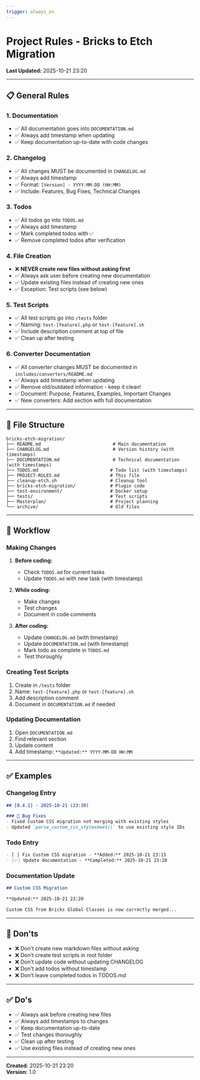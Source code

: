 ```yaml
---
trigger: always_on
---
```


# Project Rules - Bricks to Etch Migration

**Last Updated:** 2025-10-21 23:20

---

## 📋 General Rules

### 1. Documentation
- ✅ All documentation goes into `DOCUMENTATION.md`
- ✅ Always add timestamp when updating
- ✅ Keep documentation up-to-date with code changes

### 2. Changelog
- ✅ All changes MUST be documented in `CHANGELOG.md`
- ✅ Always add timestamp
- ✅ Format: `[Version] - YYYY-MM-DD (HH:MM)`
- ✅ Include: Features, Bug Fixes, Technical Changes

### 3. Todos
- ✅ All todos go into `TODOS.md`
- ✅ Always add timestamp
- ✅ Mark completed todos with ✅
- ✅ Remove completed todos after verification

### 4. File Creation
- ❌ **NEVER create new files without asking first**
- ✅ Always ask user before creating new documentation
- ✅ Update existing files instead of creating new ones
- ✅ Exception: Test scripts (see below)

### 5. Test Scripts
- ✅ All test scripts go into `/tests` folder
- ✅ Naming: `test-[feature].php` or `test-[feature].sh`
- ✅ Include description comment at top of file
- ✅ Clean up after testing

### 6. Converter Documentation
- ✅ All converter changes MUST be documented in `includes/converters/README.md`
- ✅ Always add timestamp when updating
- ✅ Remove old/outdated information - keep it clean!
- ✅ Document: Purpose, Features, Examples, Important Changes
- ✅ New converters: Add section with full documentation

---

## 📁 File Structure

```
bricks-etch-migration/
├── README.md                           # Main documentation
├── CHANGELOG.md                        # Version history (with timestamps)
├── DOCUMENTATION.md                    # Technical documentation (with timestamps)
├── TODOS.md                           # Todo list (with timestamps)
├── PROJECT-RULES.md                   # This file
├── cleanup-etch.sh                    # Cleanup tool
├── bricks-etch-migration/             # Plugin code
├── test-environment/                  # Docker setup
├── tests/                             # Test scripts
├── Masterplan/                        # Project planning
└── archive/                           # Old files
```

---

## 🔄 Workflow

### Making Changes

1. **Before coding:**
   - Check `TODOS.md` for current tasks
   - Update `TODOS.md` with new task (with timestamp)

2. **While coding:**
   - Make changes
   - Test changes
   - Document in code comments

3. **After coding:**
   - Update `CHANGELOG.md` (with timestamp)
   - Update `DOCUMENTATION.md` (with timestamp)
   - Mark todo as complete in `TODOS.md`
   - Test thoroughly

### Creating Test Scripts

1. Create in `/tests` folder
2. Name: `test-[feature].php` or `test-[feature].sh`
3. Add description comment
4. Document in `DOCUMENTATION.md` if needed

### Updating Documentation

1. Open `DOCUMENTATION.md`
2. Find relevant section
3. Update content
4. Add timestamp: `**Updated:** YYYY-MM-DD HH:MM`

---

## ✅ Examples

### Changelog Entry
```markdown
## [0.4.1] - 2025-10-21 (23:20)

### 🐛 Bug Fixes
- Fixed Custom CSS migration not merging with existing styles
- Updated `parse_custom_css_stylesheet()` to use existing style IDs
```

### Todo Entry
```markdown
- [ ] Fix Custom CSS migration - **Added:** 2025-10-21 23:15
- [✅] Update documentation - **Completed:** 2025-10-21 23:20
```

### Documentation Update
```markdown
## Custom CSS Migration

**Updated:** 2025-10-21 23:20

Custom CSS from Bricks Global Classes is now correctly merged...
```

---

## 🚫 Don'ts

- ❌ Don't create new markdown files without asking
- ❌ Don't create test scripts in root folder
- ❌ Don't update code without updating CHANGELOG
- ❌ Don't add todos without timestamp
- ❌ Don't leave completed todos in TODOS.md

---

## ✅ Do's

- ✅ Always ask before creating new files
- ✅ Always add timestamps to changes
- ✅ Keep documentation up-to-date
- ✅ Test changes thoroughly
- ✅ Clean up after testing
- ✅ Use existing files instead of creating new ones

---

**Created:** 2025-10-21 23:20  
**Version:** 1.0
